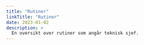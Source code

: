 ```yaml
---
title: "Rutiner"
linkTitle: "Rutiner"
date: 2023-01-02
description: >
  En oversikt over rutiner som angår teknisk sjef.
---
```

